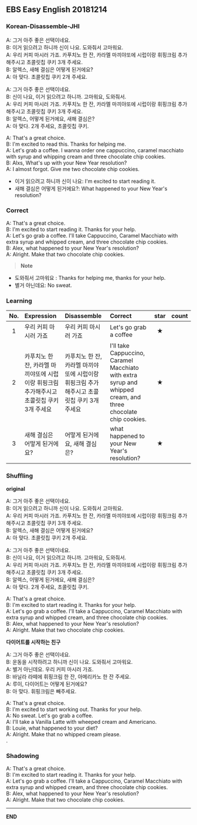 ## EBS Easy English 20181214

### Korean-Disassemble-JHI

A: 그거 아주 좋은 선택이네요.     
B: 이거 읽으려고 하니까 신이 나요. 도와줘서 고마워요.     
A: 우리 커피 마시러 가죠. 카푸치노 한 잔, 카라멜 마끼야또에 시럽이랑 휘핑크림 추가해주시고 초콜릿칩 쿠키 3개 주세요.     
B: 알렉스, 새해 결심은 어떻게 된거에요?      
A: 아 맞다. 초콜릿칩 쿠키 2개 주세요.     


A: 그거 아주 좋은 선택이네요.     
B: 신이 나요, 이거 읽으려고 하니까.  고마워요, 도와줘서.      
A: 우리 커피 마시러 가죠. 카푸치노 한 잔, 카라멜 마끼야또에 시럽이랑 휘핑크림 추가해주시고 초콜릿칩 쿠키 3개 주세요.      
B: 알렉스, 어떻게 된거에요, 새해 결심은?      
A: 아 맞다. 2개 주세요, 초콜릿칩 쿠키.     

A: That's a great choice.   
B: I'm excited to read this. Thanks for helping me.    
A: Let's grab a coffee. I wanna order one cappuccino, caramel macchiato with syrup and whipping cream and three chocolate chip cookies.     
B: Alxs, What's up with your New Year resolution?    
A: I almost forgot. Give me two chocolate chip cookies.  

+ 이거 읽으려고 하니까 신이 나요: I'm excited to start reading it.  
+ 새해 결심은 어떻게 된거에요?: What happened to your New Year's resolution?  


### Correct

A: That's a great choice.    
B: I'm excited to start reading it. Thanks for your help.      
A: Let's go grab a coffee. I'll take Cappuccino, Caramel Macchiato with extra syrup and whipped cream, and three chocolate chip cookies.    
B: Alex, what happened to your New Year's resolution?      
A: Alright. Make that two chocolate chip cookies.      

> **Note**
- 도와줘서 고마워요 : Thanks for helping me, thanks for your help.
- 별거 아닌데요: No sweat.


### Learning

| No. | Expression | Disassemble | Correct | star | count |
| :---: | :--- | :--- | :--- | :---: | :---: |
| 1 | 우리 커피 마시러 가죠 | 우리 커피 마시러 가죠  |  Let's go grab a coffee  | ★ |  |
| 2 | 카푸치노 한 잔, 카라멜 마끼야또에 시럽이랑 휘핑크림 추가해주시고 초콜릿칩 쿠키 3개 주세요 |  카푸치노 한 잔, 카라멜 마끼야또에 시럽이랑 휘핑크림 추가해주시고 초콜릿칩 쿠키 3개 주세요 | I'll take Cappuccino, Caramel Macchiato with extra syrup and whipped cream, and three chocolate chip cookies. | ★ |  |
| 3 | 새해 결심은 어떻게 된거에요? | 어떻게 된거에요, 새해 결심은? | what happened to your New Year's resolution? | ★ |  |


### Shuffling

**original**

A: 그거 아주 좋은 선택이네요.     
B: 이거 읽으려고 하니까 신이 나요. 도와줘서 고마워요.     
A: 우리 커피 마시러 가죠. 카푸치노 한 잔, 카라멜 마끼야또에 시럽이랑 휘핑크림 추가해주시고 초콜릿칩 쿠키 3개 주세요.     
B: 알렉스, 새해 결심은 어떻게 된거에요?      
A: 아 맞다. 초콜릿칩 쿠키 2개 주세요.     

A: 그거 아주 좋은 선택이네요.     
B: 신이 나요, 이거 읽으려고 하니까.  고마워요, 도와줘서.      
A: 우리 커피 마시러 가죠. 카푸치노 한 잔, 카라멜 마끼야또에 시럽이랑 휘핑크림 추가해주시고 초콜릿칩 쿠키 3개 주세요.      
B: 알렉스, 어떻게 된거에요, 새해 결심은?      
A: 아 맞다. 2개 주세요, 초콜릿칩 쿠키.   

A: That's a great choice.    
B: I'm excited to start reading it. Thanks for your help.      
A: Let's go grab a coffee. I'll take a Cappuccino, Caramel Macchiato with extra syrup and whipped cream, and three chocolate chip cookies.    
B: Alex, what happened to your New Year's resolution?      
A: Alright. Make that two chocolate chip cookies.    

**다이어트를 시작하는 친구**

A: 그거 아주 좋은 선택이네요.         
B: 운동을 시작하려고 하니까 신이 나요. 도와줘서 고마워요.      
A: 별거 아닌데요. 우리 커피 마시러 가죠.        
B: 바닐라 라떼에 휘핑크림 한 잔, 아메리카노 한 잔 주세요.       
A: 루이, 다이어트는 어떻게 된거에요?         
B: 아 맞다. 휘핑크림은 빼주세요.      

A: That's a great choice.  
B: I'm excited to start working out. Thanks for your help.  
A: No sweat. Let's go grab a coffee.  
A: I'll take a Vanilla Latte with wheeped cream and Americano.  
B: Louie, what happened to your diet?  
A: Alright. Make that no whipped cream please.  
.        


### Shadowing

A: That's a great choice.    
B: I'm excited to start reading it. Thanks for your help.      
A: Let's go grab a coffee. I'll take a Cappuccino, Caramel Macchiato with extra syrup and whipped cream, and three chocolate chip cookies.    
B: Alex, what happened to your New Year's resolution?      
A: Alright. Make that two chocolate chip cookies.            

---

**END**
